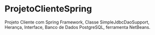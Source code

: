 # ProjetoClienteSpring
Projeto Cliente com Spring Framework, Classe SimpleJdbcDaoSupport, Herança, Interface, Banco de Dados PostgreSQL, ferramenta NetBeans.
